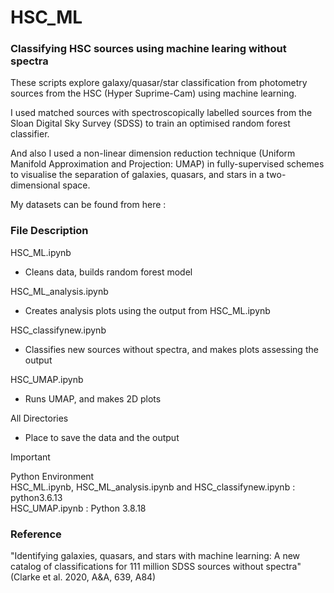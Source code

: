# HSC_ML
### Classifying HSC sources using machine learing without spectra
These scripts explore galaxy/quasar/star classification from photometry sources from the HSC (Hyper Suprime-Cam) using machine learning.

I used matched sources with spectroscopically labelled sources from the Sloan Digital Sky Survey (SDSS) to train an optimised random forest classifier.

And also I used a non-linear dimension reduction technique (Uniform Manifold Approximation and Projection: UMAP) in fully-supervised schemes to visualise the separation of galaxies, quasars, and stars in a two-dimensional space.



My datasets can be found from here : 



### File Description
HSC_ML.ipynb
* Cleans data, builds random forest model

HSC_ML_analysis.ipynb
* Creates analysis plots using the output from HSC_ML.ipynb

HSC_classifynew.ipynb
* Classifies new sources without spectra, and makes plots assessing the output

HSC_UMAP.ipynb
* Runs UMAP, and makes 2D plots

All Directories
* Place to save the data and the output

> [!IMPORTANT]
> Python Environment  
> HSC_ML.ipynb, HSC_ML_analysis.ipynb and HSC_classifynew.ipynb : python3.6.13  
> HSC_UMAP.ipynb : Python 3.8.18  


### Reference
"Identifying galaxies, quasars, and stars with machine learning: A new catalog of classifications for 111 million SDSS sources without spectra" (Clarke et al. 2020, A&A, 639, A84)
